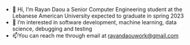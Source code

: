 - 👋 Hi, I’m Rayan Daou a Senior Computer Engineering student at the Lebanese American University expected to graduate in spring 2023
- 👀 I’m interested in software development, machine learning, data science, debugging and testing
- 📫You can reach me through email at rayandaouwork@gmail.com



